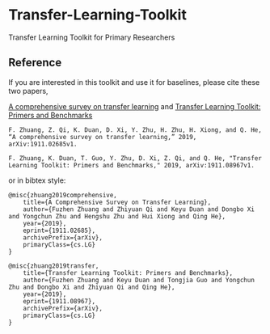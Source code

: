 # Transfer-Learning-Toolkit
Transfer Learning Toolkit for Primary Researchers

## Reference

If you are interested in this toolkit and use it for baselines, please cite these two papers, 

[A comprehensive survey on transfer learning](<https://arxiv.org/abs/1911.02685>) and [Transfer Learning Toolkit: Primers and Benchmarks](https://arxiv.org/abs/1911.08967)

```
F. Zhuang, Z. Qi, K. Duan, D. Xi, Y. Zhu, H. Zhu, H. Xiong, and Q. He, “A comprehensive survey on transfer learning,” 2019, arXiv:1911.02685v1.

F. Zhuang, K. Duan, T. Guo, Y. Zhu, D. Xi, Z. Qi, and Q. He, "Transfer Learning Toolkit: Primers and Benchmarks," 2019, arXiv:1911.08967v1.
```

or in bibtex style:

```
@misc{zhuang2019comprehensive,
    title={A Comprehensive Survey on Transfer Learning},
    author={Fuzhen Zhuang and Zhiyuan Qi and Keyu Duan and Dongbo Xi and Yongchun Zhu and Hengshu Zhu and Hui Xiong and Qing He},
    year={2019},
    eprint={1911.02685},
    archivePrefix={arXiv},
    primaryClass={cs.LG}
}

@misc{zhuang2019transfer,
    title={Transfer Learning Toolkit: Primers and Benchmarks},
    author={Fuzhen Zhuang and Keyu Duan and Tongjia Guo and Yongchun Zhu and Dongbo Xi and Zhiyuan Qi and Qing He},
    year={2019},
    eprint={1911.08967},
    archivePrefix={arXiv},
    primaryClass={cs.LG}
}


```

 
